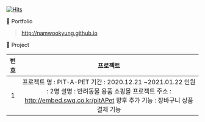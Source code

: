 [![Hits](https://hits.seeyoufarm.com/api/count/incr/badge.svg?url=https%3A%2F%2Fgithub.com%2Fnamwookyung&count_bg=%23FFC000&title_bg=%23555555&icon=&icon_color=%23E7E7E7&title=hits&edge_flat=false)](https://hits.seeyoufarm.com)

🌱 Portfolio
 > <http://namwookyung.github.io>

🌱 Project

| 번호 | 프로젝트 |
| :--: | :--: |
| 1 | 프로젝트 명 : PIT-A-PET   기간 : 2020.12.21  ~2021.01.22   인원 : 2명   설명 : 반려동물 용품 쇼핑몰   프로젝트 주소 : http://embed.swq.co.kr/pitAPet   향후 추가 기능 : 장바구니 상품 결제 기능 |
 
<!--
**namwookyung/namwookyung** is a ✨ _special_ ✨ repository because its `README.md` (this file) appears on your GitHub profile.

Here are some ideas to get you started:

- 🔭 I’m currently working on ...
- 🌱 I’m currently learning ...
- 👯 I’m looking to collaborate on ...
- 🤔 I’m looking for help with ...
- 💬 Ask me about ...
- 📫 How to reach me: ...
- 😄 Pronouns: ...
- ⚡ Fun fact: ...
-->
